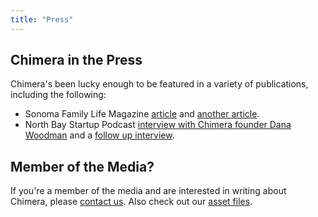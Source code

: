```yaml
---
title: "Press"
---
```


## Chimera in the Press

Chimera's been lucky enough to be featured in a variety of publications, including the following:

- Sonoma Family Life Magazine [article](http://www.sonomafamilylife.com/chimera-arts-and-maker-space-cms-2156) and [another article](http://www.sonomafamilylife.com/mod/bizdir/listing_detail.php?start=1&detail&listid=1528).
- North Bay Startup Podcast [interview with Chimera founder Dana Woodman](http://northbaystartup.com/podcast/9) and a [follow up interview](http://northbaystartup.com/podcast/15).


## Member of the Media?

If you're a member of the media and are interested in writing about Chimera, please [contact us](/contact/). Also check out our [asset files](/about/assets/).
